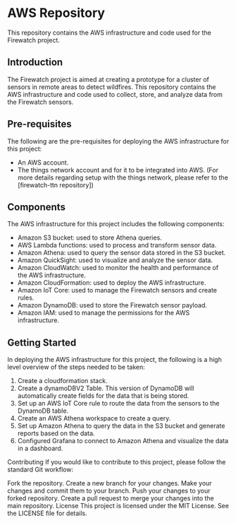 # AWS Repository

This repository contains the AWS infrastructure and code used for the Firewatch project.

## Introduction

The Firewatch project is aimed at creating a prototype for a cluster of sensors in remote areas to detect wildfires. This repository contains the AWS infrastructure and code used to collect, store, and analyze data from the Firewatch sensors.

## Pre-requisites

The following are the pre-requisites for deploying the AWS infrastructure for this project:
- An AWS account.
- The things network account and for it to be integrated into AWS.
(For more details regarding setup with the things network, please refer to the [firewatch-ttn repository])

## Components

The AWS infrastructure for this project includes the following components:

- Amazon S3 bucket: used to store Athena queries.
- AWS Lambda functions: used to process and transform sensor data.
- Amazon Athena: used to query the sensor data stored in the S3 bucket.
- Amazon QuickSight: used to visualize and analyze the sensor data.
- Amazon CloudWatch: used to monitor the health and performance of the AWS infrastructure.
- Amazon CloudFormation: used to deploy the AWS infrastructure.
- Amazon IoT Core: used to manage the Firewatch sensors and create rules.
- Amazon DynamoDB: used to store the Firewatch sensor payload.
- Amazon IAM: used to manage the permissions for the AWS infrastructure.

## Getting Started

In deploying the AWS infrastructure for this project, the following is a high level overview of the steps needed to be taken:

1. Create a cloudformation stack.
2. Create a dynamoDBV2 Table. This version of DynamoDB will automatically create fields for the data that is being stored.
3. Set up an AWS IoT Core rule to route the data from the sensors to the DynamoDB table.
4. Create an AWS Athena workspace to create a query.
5. Set up Amazon Athena to query the data in the S3 bucket and generate reports based on the data.
6. Configured Grafana to connect to Amazon Athena and visualize the data in a dashboard.


Contributing
If you would like to contribute to this project, please follow the standard Git workflow:

Fork the repository.
Create a new branch for your changes.
Make your changes and commit them to your branch.
Push your changes to your forked repository.
Create a pull request to merge your changes into the main repository.
License
This project is licensed under the MIT License. See the LICENSE file for details.